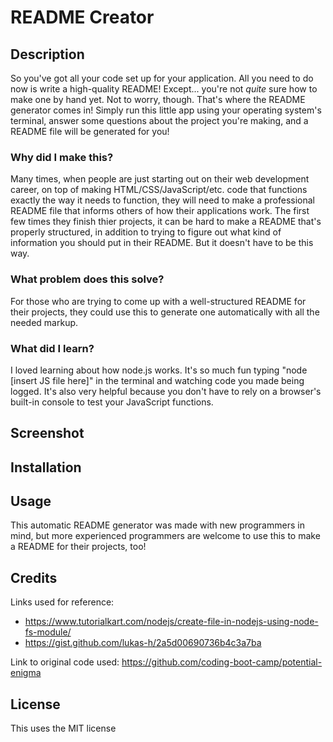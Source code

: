# README Creator
## Description
So you've got all your code set up for your application. All you need to do now is write a high-quality README! Except... you're not *quite* sure how to make one by hand yet. Not to worry, though. That's where the README generator comes in! Simply run this little app using your operating system's terminal, answer some questions about the project you're making, and a README file will be generated for you!
### Why did I make this?
Many times, when people are just starting out on their web development career, on top of making HTML/CSS/JavaScript/etc. code that functions exactly the way it needs to function, they will need to make a professional README file that informs others of how their applications work. The first few times they finish thier projects, it can be hard to make a README that's properly structured, in addition to trying to figure out what kind of information you should put in their README. But it doesn't have to be this way.
### What problem does this solve?
For those who are trying to come up with a well-structured README for their projects, they could use this to generate one automatically with all the needed markup.
### What did I learn?
I loved learning about how node.js works. It's so much fun typing "node [insert JS file here]" in the terminal and watching code you made being logged. It's also very helpful because you don't have to rely on a browser's built-in console to test your JavaScript functions.
## Screenshot
## Installation
## Usage
This automatic README generator was made with new programmers in mind, but more experienced programmers are welcome to use this to make a README for their projects, too!
## Credits
Links used for reference: 
* https://www.tutorialkart.com/nodejs/create-file-in-nodejs-using-node-fs-module/
* https://gist.github.com/lukas-h/2a5d00690736b4c3a7ba

Link to original code used: https://github.com/coding-boot-camp/potential-enigma
## License
This uses the MIT license